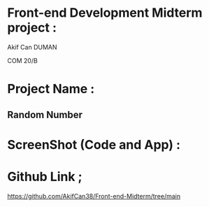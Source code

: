 # Front-end Development Midterm project :

Akif Can DUMAN

COM 20/B

# Project Name :

## Random Number

# ScreenShot (Code and App) :

# Github Link ;

https://github.com/AkifCan38/Front-end-Midterm/tree/main
